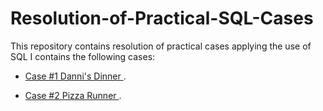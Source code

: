 # Resolution-of-Practical-SQL-Cases
This repository contains resolution of practical cases applying the use of SQL
I contains the following cases:

 * [Case #1 Danni's Dinner ](https://github.com/FlavioACR/Resolution-of-Practical-SQL-Cases/blob/main/Case%20%23%201%20Danny's%20Dinner.md).

 * [Case #2 Pizza Runner ](https://github.com/FlavioACR/Resolution-of-Practical-SQL-Cases/blob/main/Case%20%23%202%20Pizza%20Runner.md).
